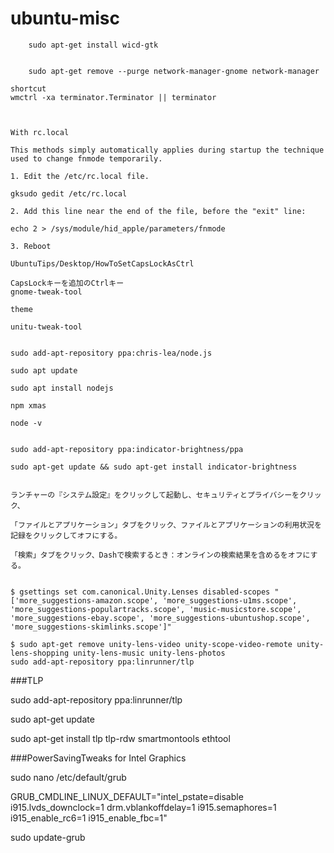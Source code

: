 ubuntu-misc
===========

        sudo apt-get install wicd-gtk 


        sudo apt-get remove --purge network-manager-gnome network-manager 



```
shortcut
wmctrl -xa terminator.Terminator || terminator



With rc.local

This methods simply automatically applies during startup the technique used to change fnmode temporarily.

1. Edit the /etc/rc.local file.

gksudo gedit /etc/rc.local

2. Add this line near the end of the file, before the "exit" line:

echo 2 > /sys/module/hid_apple/parameters/fnmode

3. Reboot 

UbuntuTips/Desktop/HowToSetCapsLockAsCtrl

CapsLockキーを追加のCtrlキー
gnome-tweak-tool

theme

unitu-tweak-tool


sudo add-apt-repository ppa:chris-lea/node.js

sudo apt update

sudo apt install nodejs

npm xmas

node -v


sudo add-apt-repository ppa:indicator-brightness/ppa

sudo apt-get update && sudo apt-get install indicator-brightness


ランチャーの『システム設定』をクリックして起動し、セキュリティとプライバシーをクリック、

「ファイルとアプリケーション」タブをクリック、ファイルとアプリケーションの利用状況を記録をクリックしてオフにする。

「検索」タブをクリック、Dashで検索するとき：オンラインの検索結果を含めるをオフにする。


$ gsettings set com.canonical.Unity.Lenses disabled-scopes "['more_suggestions-amazon.scope', 'more_suggestions-u1ms.scope', 'more_suggestions-populartracks.scope', 'music-musicstore.scope', 'more_suggestions-ebay.scope', 'more_suggestions-ubuntushop.scope', 'more_suggestions-skimlinks.scope']"

$ sudo apt-get remove unity-lens-video unity-scope-video-remote unity-lens-shopping unity-lens-music unity-lens-photos 
sudo add-apt-repository ppa:linrunner/tlp
```

###TLP


 sudo add-apt-repository ppa:linrunner/tlp
 
 sudo apt-get update
 
 sudo apt-get install tlp tlp-rdw smartmontools ethtool


###PowerSavingTweaks for Intel Graphics


sudo nano /etc/default/grub

 GRUB_CMDLINE_LINUX_DEFAULT="intel_pstate=disable i915.lvds_downclock=1 drm.vblankoffdelay=1 i915.semaphores=1 i915_enable_rc6=1 i915_enable_fbc=1"


sudo update-grub




